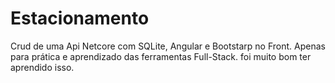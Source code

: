 # Estacionamento
Crud de uma Api Netcore com SQLite, Angular e Bootstarp no Front.
Apenas para prática e aprendizado das ferramentas Full-Stack. foi muito bom ter aprendido isso.

